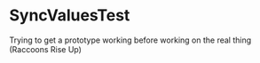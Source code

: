 # SyncValuesTest
Trying to get a prototype working before working on the real thing (Raccoons Rise Up)
